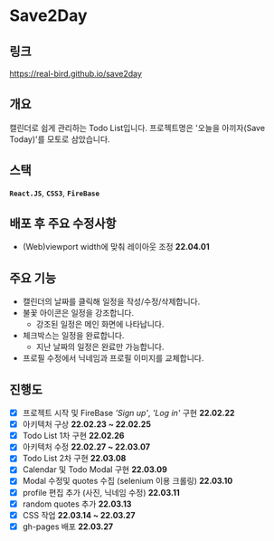 # Save2Day

## 링크

<https://real-bird.github.io/save2day>

## 개요

캘린더로 쉽게 관리하는 Todo List입니다.
프로젝트명은 '오늘을 아끼자(Save Today)'를 모토로 삼았습니다.

## 스택

**`React.JS`**, **`CSS3`**, **`FireBase`**

## 배포 후 주요 수정사항

- (Web)viewport width에 맞춰 레이아웃 조정 **22.04.01**

## 주요 기능

- 캘린더의 날짜를 클릭해 일정을 작성/수정/삭제합니다.
- 불꽃 아이콘은 일정을 강조합니다.
  - 강조된 일정은 메인 화면에 나타납니다.
- 체크박스는 일정을 완료합니다.
  - 지난 날짜의 일정은 완료만 가능합니다.
- 프로필 수정에서 닉네임과 프로필 이미지를 교체합니다.

## 진행도

- [x] 프로젝트 시작 및 FireBase _'Sign up'_, _'Log in'_ 구현 **22.02.22**
- [x] 아키텍처 구상 **22.02.23 ~ 22.02.25**
- [x] Todo List 1차 구현 **22.02.26**
- [x] 아키텍처 수정 **22.02.27 ~ 22.03.07**
- [x] Todo List 2차 구현 **22.03.08**
- [x] Calendar 및 Todo Modal 구현 **22.03.09**
- [x] Modal 수정및 quotes 수집 (selenium 이용 크롤링) **22.03.10**
- [x] profile 편집 추가 (사진, 닉네임 수정) **22.03.11**
- [x] random quotes 추가 **22.03.13**
- [x] CSS 작업 **22.03.14 ~ 22.03.27**
- [x] gh-pages 배포 **22.03.27**
